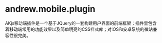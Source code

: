 # andrew.mobile.plugin
AKjs移动端插件是一个基于JQuery的一套构建用户界面的前端框架；插件里包含着移动端常用的功能效果以及简单明亮的CSS样式库；对IOS和安卓系统的微站兼容性很完美。
